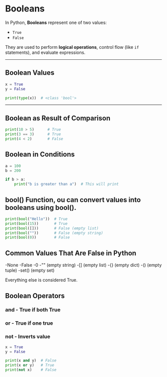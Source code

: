# Booleans

In Python, **Booleans** represent one of two values:  
- `True`  
- `False`

They are used to perform **logical operations**, control flow (like `if` statements), and evaluate expressions.

---
 
## Boolean Values

```python
x = True
y = False

print(type(x))  # <class 'bool'>
```
---
## Boolean as Result of Comparison
```python
print(10 > 5)      # True
print(3 == 3)      # True
print(4 < 2)       # False
```

## Boolean in Conditions
```python
a = 100
b = 200

if b > a:
    print("b is greater than a")  # This will print
```

## bool() Function, ou can convert values into booleans using bool().
```python
print(bool("Hello"))  # True
print(bool(15))       # True
print(bool([]))       # False (empty list)
print(bool(""))       # False (empty string)
print(bool(0))        # False
```

## Common Values That Are False in Python
-None
-False
-0
-"" (empty string)
-[] (empty list)
-{} (empty dict)
-() (empty tuple)
-set() (empty set)

Everything else is considered True.

## Boolean Operators
### and - True if both True
### or - True if one true
### not - Inverts value
```python
x = True
y = False

print(x and y)  # False
print(x or y)   # True
print(not x)    # False
```